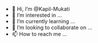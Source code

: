 - 👋 Hi, I’m @Kapil-Mukati
- 👀 I’m interested in ...
- 🌱 I’m currently learning ...
- 💞️ I’m looking to collaborate on ...
- 📫 How to reach me ...

<!---
Kapil-Mukati/Kapil-Mukati is a ✨ special ✨ repository because its `README.md` (this file) appears on your GitHub profile.
You can click the Preview link to take a look at your changes.
--->
